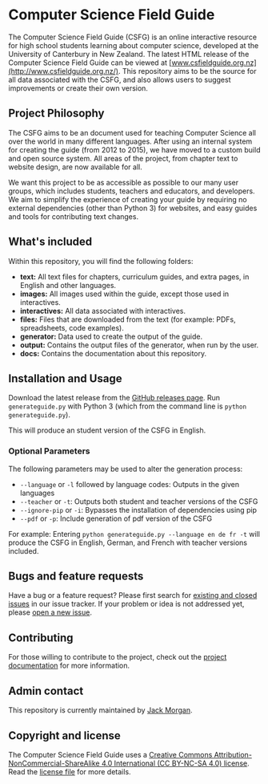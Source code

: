 # Computer Science Field Guide

The Computer Science Field Guide (CSFG) is an online interactive resource for high school students learning about computer science, developed at the University of Canterbury in New Zealand. The latest HTML release of the Computer Science Field Guide can be viewed at [www.csfieldguide.org.nz](http://www.csfieldguide.org.nz/). This repository aims to be the source for all data associated with the CSFG, and also allows users to suggest improvements or create their own version.

## Project Philosophy

The CSFG aims to be an document used for teaching Computer Science all over the world in many different languages. After using an internal system for creating the guide (from 2012 to 2015), we have moved to a custom build and open source system. All areas of the project, from chapter text to website design, are now available for all.

We want this project to be as accessible as possible to our many user groups, which includes students, teachers and educators, and developers. We aim to simplify the experience of creating your guide by requiring no external dependencies (other than Python 3) for websites, and easy guides and tools for contributing text changes.

## What's included

Within this repository, you will find the following folders:

- **text:** All text files for chapters, curriculum guides, and extra pages, in English and other languages.
- **images:** All images used within the guide, except those used in interactives.
- **interactives:** All data associated with interactives.
- **files:** Files that are downloaded from the text (for example: PDFs, spreadsheets, code examples).
- **generator:** Data used to create the output of the guide.
- **output:** Contains the output files of the generator, when run by the user.
- **docs:** Contains the documentation about this repository.

## Installation and Usage

Download the latest release from the [GitHub releases page](https://github.com/uccser/cs-field-guide/releases). Run `generateguide.py` with Python 3 (which from the command line is `python generateguide.py`).

This will produce an student version of the CSFG in English.

### Optional Parameters

The following parameters may be used to alter the generation process:
- `--language` or `-l` followed by language codes: Outputs in the given languages
- `--teacher` or `-t`: Outputs both student and teacher versions of the CSFG
- `--ignore-pip` or `-i`: Bypasses the installation of dependencies using pip
- `--pdf` or `-p`: Include generation of pdf version of the CSFG

For example: Entering `python generateguide.py --language en de fr -t` will produce the CSFG in English, German, and French with teacher versions included.

## Bugs and feature requests

Have a bug or a feature request? Please first search for [existing and closed issues](https://github.com/uccser/cs-field-guide/issues) in our issue tracker. If your problem or idea is not addressed yet, please [open a new issue](https://github.com/uccser/cs-field-guide/issues/new).

## Contributing

For those willing to contribute to the project, check out the [project documentation](docs/README.md) for more information.

## Admin contact

This repository is currently maintained by [Jack Morgan](https://github.com/JackMorganNZ).

## Copyright and license

The Computer Science Field Guide uses a [Creative Commons Attribution-NonCommercial-ShareAlike 4.0 International (CC BY-NC-SA 4.0) license](http://creativecommons.org/licenses/by-nc-sa/4.0/). Read the [license file](LICENSE.md) for more details.
